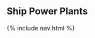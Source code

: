 ## Ship Power Plants
<link rel="stylesheet" href="/assets/css/styles.css">
<link rel="stylesheet" href="/assets/css/custom/styles.css">
{% include nav.html %} 


